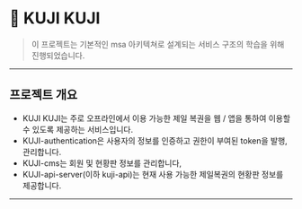# 🎫 KUJI KUJI
 > 이 프로젝트는 기본적인 msa 아키텍쳐로 설계되는 서비스 구조의 학습을 위해 진행되었습니다.
---



## 프로젝트 개요
- KUJI KUJI는 주로 오프라인에서 이용 가능한 제일 복권을 웹 / 앱을 통하여 이용할 수 있도록 제공하는 서비스입니다.
- KUJI-authentication은 사용자의 정보를 인증하고 권한이 부여된 token을 발행, 관리합니다.
- KUJI-cms는 회원 및 현황판 정보를 관리합니다,
- KUJI-api-server(이하 kuji-api)는 현재 사용 가능한 제일복권의 현황판 정보를 제공합니다.
---
